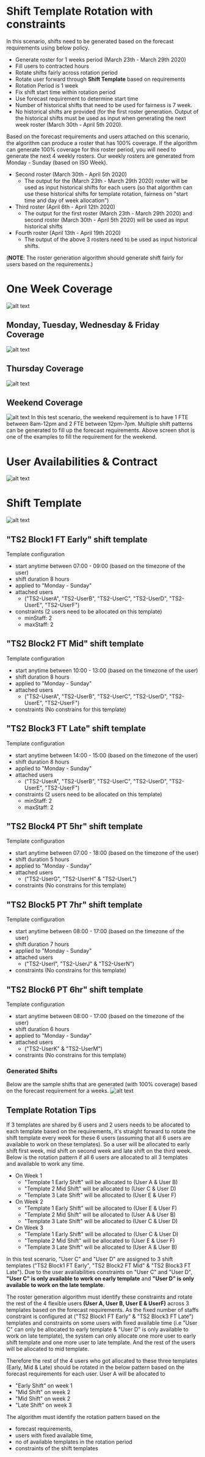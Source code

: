 # Shift Template Rotation with constraints

In this scenario, shifts need to be generated based on the forecast requirements using below policy.

- Generate roster for 1 weeks period (March 23th - March 29th 2020)
- Fill users to contracted hours
- Rotate shifts fairly across rotation period
- Rotate user forward through **Shift Template** based on requirements
- Rotation Period is 1 week
- Fix shift start time within rotation period
- Use forecast requirement to determine start time
- Number of historical shifts that need to be used for fairness is 7 week.
- No historical shifts are provided (for the first roster generation. Output of the historical shifts
must be used as input when generating the next week roster (March 30th - April 5th 2020).

Based on the forecast requirements and users attached on this scenario, 
the algorithm can produce a roster that has 100% coverage. If the algorithm can generate 100% coverage for this 
roster period, you will need to generate the next 4 weekly rosters. Our weekly rosters are generated from Monday - Sunday (based on ISO Week).

- Second roster (March 30th - April 5th 2020)
  - The output for the (March 23th - March 29th 2020) roster will be used 
    as input historical shifts for each users (so that algorithm can use these historical shifts 
    for template rotation, fairness on "start time and day of week allocation")
- Third roster (April 6th - April 12th 2020)
  - The output for the first roster (March 23th - March 29th 2020) and second roster (March 30th - April 5th 2020) 
  will be used as input historical shifts 
- Fourth roster (April 13th - April 19th 2020)
  - The output of the above 3 rosters need to be used as input historical shifts.

(**NOTE**: The roster generation algorithm should generate shift fairly for users based on the requirements.)

  
# One Week Coverage
![alt text](./images/Scenario2_OneWeek_Coverage.png)

## Monday, Tuesday, Wednesday & Friday Coverage
![alt text](./images/Scenario2_Monday_Coverage.png)

## Thursday Coverage
![alt text](./images/Scenario2_Thursday_Coverage.png)

## Weekend Coverage
![alt text](./images/Scenario2_Weekend_Coverage.png)
In this test scenario, the weekend requirement is to have 1 FTE between 8am-12pm and 2 FTE between 12pm-7pm.
Multiple shift patterns can be generated to fill up the forecast requirements. 
Above screen shot is one of the examples to fill the requirement for the weekend.

# User Availabilities & Contract
![alt text](./images/Scenario2_UserAvailabilities.png)

# Shift Template
![alt text](./images/Scenario2_Templates.png)

## "TS2 Block1 FT Early" shift template
Template configuration 

- start anytime between 07:00 - 09:00 (based on the timezone of the user)
- shift duration 8 hours
- applied to "Monday - Sunday"
- attached users 
    - ("TS2-UserA", "TS2-UserB", "TS2-UserC", "TS2-UserD", "TS2-UserE", "TS2-UserF")
- constraints (2 users need to be allocated on this template)
    - minStaff: 2
    - maxStaff: 2

## "TS2 Block2 FT Mid" shift template
Template configuration 

- start anytime between 10:00 - 13:00 (based on the timezone of the user)
- shift duration 8 hours
- applied to "Monday - Sunday"
- attached users 
    - ("TS2-UserA", "TS2-UserB", "TS2-UserC", "TS2-UserD", "TS2-UserE", "TS2-UserF")
- constraints (No constrains for this template)

## "TS2 Block3 FT Late" shift template
Template configuration 

- start anytime between 14:00 - 15:00 (based on the timezone of the user)
- shift duration 8 hours
- applied to "Monday - Sunday"
- attached users 
    - ("TS2-UserA", "TS2-UserB", "TS2-UserC", "TS2-UserD", "TS2-UserE", "TS2-UserF")
- constraints (2 users need to be allocated on this template)
    - minStaff: 2
    - maxStaff: 2

## "TS2 Block4 PT 5hr" shift template
Template configuration 

- start anytime between 07:00 - 18:00 (based on the timezone of the user)
- shift duration 5 hours
- applied to "Monday - Sunday"
- attached users 
    - ("TS2-UserG", "TS2-UserH" & "TS2-UserL")
- constraints (No constrains for this template)

## "TS2 Block5 PT 7hr" shift template
Template configuration 

- start anytime between 08:00 - 17:00 (based on the timezone of the user)
- shift duration 7 hours
- applied to "Monday - Sunday"
- attached users 
    - ("TS2-UserI", "TS2-UserJ" & "TS2-UserN")
- constraints (No constrains for this template)

## "TS2 Block6 PT 6hr" shift template
Template configuration 

- start anytime between 08:00 - 17:00 (based on the timezone of the user)
- shift duration 6 hours
- applied to "Monday - Sunday"
- attached users 
    - ("TS2-UserK" & "TS2-UserM")
- constraints (No constrains for this template)

### Generated Shifts
Below are the sample shifts that are generated (with 100% coverage) based on the forecast requirement for a weeks. 
![alt text](./images/Scenario2_GeneratedShifts.png)

## Template Rotation Tips

If 3 templates are shared by 6 users and 2 users needs to be allocated to each template based on the requirements,
it's straight forward to rotate the shift template every week for these 6 users 
(assuming that all 6 users are available to work on these templates). So a user will be allocated to early shift first week,
mid shift on second week and late shift on the third week. Below is the rotation pattern if all 6 users are allocated to all 3 templates
and available to work any time. 

- On Week 1
    - "Template 1 Early Shift" will be allocated to (User A & User B) 
    - "Template 2 Mid Shift"   will be allocated to (User C & User D)
    - "Template 3 Late Shift"  will be allocated to (User E & User F)
- On Week 2
    - "Template 1 Early Shift" will be allocated to (User E & User F)
    - "Template 2 Mid Shift"   will be allocated to (User A & User B)
    - "Template 3 Late Shift"  will be allocated to (User C & User D)
- On Week 3
    - "Template 1 Early Shift" will be allocated to (User C & User D) 
    - "Template 2 Mid Shift"   will be allocated to (User E & User F)
    - "Template 3 Late Shift"  will be allocated to (User A & User B)

In this test scenario, "User C" and "User D" are assigned to 3 shift templates 
("TS2 Block1 FT Early", "TS2 Block2 FT Mid" & "TS2 Block3 FT Late"). 
Due to the user availabilities constraints on "User C" and "User D", 
**"User C" is only available to work on early template**
and **"User D" is only available to work on the late template**.

The roster generation algorithm must identify these constraints and rotate the rest of the 4 flexible users 
**(User A, User B, User E & UserF)** across 3 templates based on the forecast requirements. 
As the fixed number of staffs constraint is configured at ("TS2 Block1 FT Early" & "TS2 Block3 FT Late") templates 
and constraints on some users with fixed available time (i.e "User C" can only be allocated to early template 
& "User D" is only available to work on late template), the system can only allocate one more user to early shift template and one more user to late
template. And the rest of the users will be allocated to mid template.

Therefore the rest of the 4 users who got allocated to these three templates (Early, Mid & Late) should be rotated 
in the below pattern based on the forecast requirements for each user. 
User A will be allocated to

- "Early Shift" on week 1
- "Mid Shift" on week 2
- "Mid Shift" on week 2
- "Late Shift" on week 3

The algorithm must identify the rotation pattern based on the 

- forecast requirements, 
- users with fixed available time,
- no of available templates in the rotation period
- constraints of the shift templates 


